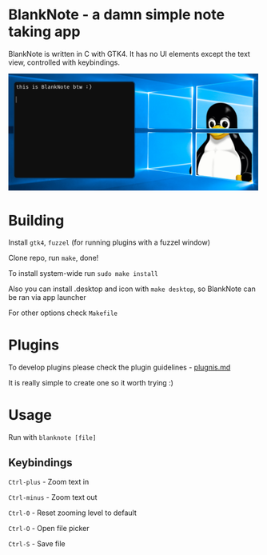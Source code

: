 # BlankNote - a damn simple note taking app 

BlankNote is written in C with GTK4. It has no UI elements except the text view, controlled with keybindings.

<img src="assets/photo.png" width="500px">

# Building
Install `gtk4`, `fuzzel` (for running plugins with a fuzzel window)

Clone repo, run `make`, done!

To install system-wide run `sudo make install`

Also you can install .desktop and icon with `make desktop`, so BlankNote can be ran via app launcher 

For other options check `Makefile`

# Plugins
To develop plugins please check the plugin guidelines - [plugnis.md](https://github.com/fynjirby/blanknote/blob/master/plugins.md)

It is really simple to create one so it worth trying :)

# Usage
Run with `blanknote [file]`

## Keybindings
`Ctrl-plus` - Zoom text in

`Ctrl-minus` - Zoom text out

`Ctrl-0` - Reset zooming level to default

`Ctrl-O` - Open file picker

`Ctrl-S` - Save file

